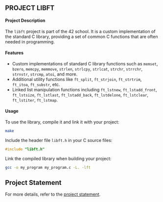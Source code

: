 ## PROJECT LIBFT

#### Project Description
The `libft` project is part of the 42 school. It is a custom implementation of the standard C library, providing a set of common C functions that are often needed in programming.

#### Features
- Custom implementations of standard C library functions such as `memset`, `bzero`, `memcpy`, `memmove`, `strlen`, `strlcpy`, `strlcat`, `strchr`, `strrchr`, `strnstr`, `strcmp`, `atoi`, and more.
- Additional utility functions like `ft_split`, `ft_strjoin`, `ft_strtrim`, `ft_itoa`, `ft_substr`, etc.
- Linked list manipulation functions including `ft_lstnew`, `ft_lstadd_front`, `ft_lstsize`, `ft_lstlast`, `ft_lstadd_back`, `ft_lstdelone`, `ft_lstclear`, `ft_lstiter`, `ft_lstmap`.

#### Usage
To use the library, compile it and link it with your project:
```bash
make
```

Include the header file `libft.h` in your C source files:
```c
#include "libft.h"
```

Link the compiled library when building your project:
```bash
gcc -o my_program my_program.c -L. -lft
```

## Project Statement

For more details, refer to the [project statement](es.subject.pdf).
